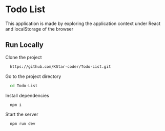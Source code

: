 
# Todo List

This application is made by exploring the application context under React and localStorage of the browser

## Run Locally
Clone the project

```bash
  https://github.com/KStar-coder/Todo-List.git
```

Go to the project directory

```bash
  cd Todo-List
```

Install dependencies

```bash
  npm i
```

Start the server

```bash
  npm run dev
```

